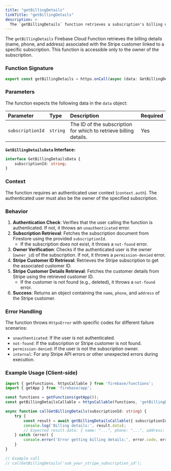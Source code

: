 ```yaml
---
title: "getBillingDetails"
linkTitle: "getBillingDetails"
description: >
  The `getBillingDetails` function retrieves a subscription's billing details.
---
```


The `getBillingDetails` Firebase Cloud Function retrieves the billing details (name, phone, and address) associated with the Stripe customer linked to a specific subscription. This function is accessible only to the owner of the subscription.

### Function Signature

```typescript
export const getBillingDetails = https.onCall(async (data: GetBillingDetailsData, context) => { ... });
```

### Parameters

The function expects the following data in the `data` object:

| Parameter      | Type     | Description                                                              | Required |
| :------------- | :------- | :----------------------------------------------------------------------- | :------- |
| `subscriptionId` | `string` | The ID of the subscription for which to retrieve billing details.        | Yes      |

**`GetBillingDetailsData` Interface:**

```typescript
interface GetBillingDetailsData {
    subscriptionId: string;
}
```

### Context

The function requires an authenticated user context (`context.auth`). The authenticated user must also be the owner of the specified subscription.

### Behavior

1.  **Authentication Check**: Verifies that the user calling the function is authenticated. If not, it throws an `unauthenticated` error.
2.  **Subscription Retrieval**: Fetches the subscription document from Firestore using the provided `subscriptionId`.
    *   If the subscription does not exist, it throws a `not-found` error.
3.  **Owner Verification**: Checks if the authenticated user is the owner (`owner_id`) of the subscription. If not, it throws a `permission-denied` error.
4.  **Stripe Customer ID Retrieval**: Retrieves the Stripe subscription to get the associated customer ID.
5.  **Stripe Customer Details Retrieval**: Fetches the customer details from Stripe using the retrieved customer ID.
    *   If the customer is not found (e.g., deleted), it throws a `not-found` error.
6.  **Success**: Returns an object containing the `name`, `phone`, and `address` of the Stripe customer.

### Error Handling

The function throws `HttpsError` with specific codes for different failure scenarios:

*   `unauthenticated`: If the user is not authenticated.
*   `not-found`: If the subscription or Stripe customer is not found.
*   `permission-denied`: If the user is not the subscription owner.
*   `internal`: For any Stripe API errors or other unexpected errors during execution.

### Example Usage (Client-side)

```typescript
import { getFunctions, httpsCallable } from 'firebase/functions';
import { getApp } from 'firebase/app';

const functions = getFunctions(getApp());
const getBillingDetailsCallable = httpsCallable(functions, 'getBillingDetails');

async function callGetBillingDetails(subscriptionId: string) {
    try {
        const result = await getBillingDetailsCallable({ subscriptionId });
        console.log('Billing details:', result.data);
        // Expected result.data: { name: "...", phone: "...", address: { ... } }
    } catch (error) {
        console.error('Error getting billing details:', error.code, error.message);
    }
}

// Example call
// callGetBillingDetails('sub_your_stripe_subscription_id');
